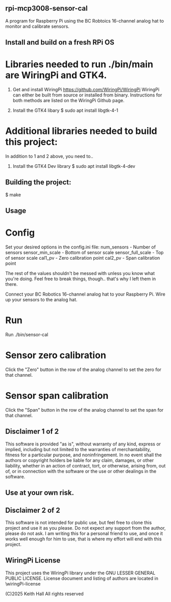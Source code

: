 ## rpi-mcp3008-sensor-cal

A program for Raspberry Pi using the BC Robtoics 16-channel analog hat to
monitor and calibrate sensors.

## Install and build on a fresh RPi OS
# Libraries needed to run ./bin/main are WiringPi and GTK4.

1. Get and install WiringPi
https://github.com/WiringPi/WiringPi
WiringPi can either be built from source or installed from binary.
Instructions for both methods are listed on the WiringPi Github page.

2. Install the GTK4 libary
$ sudo apt install libgtk-4-1

# Additional libraries needed to build this project:
In addition to 1 and 2 above, you need to..

1. Install the GTK4 Dev library
$ sudo apt install libgtk-4-dev

## Building the project:
$ make


## Usage
# Config
Set your desired options in the config.ini file:
num_sensors - Number of sensors
sensor_min_scale - Bottom of sensor scale
sensor_full_scale - Top of sensor scale
cal1_pv - Zero calibration point
cal2_pv - Span calibration point

The rest of the values shouldn't be messed with unless you know what you're
doing. Feel free to break things, though.. that's why I left them in there.

Connect your BC Robotics 16-channel analog hat to your Raspberry Pi.
Wire up your sensors to the analog hat.

# Run
Run ./bin/sensor-cal

# Sensor zero calibration
Click the "Zero" button in the row of the analog channel to set the zero for
that channel.

# Sensor span calibration
Click the "Span" button in the row of the analog channel to set the span for
that channel.

## Disclaimer 1 of 2
This software is provided "as is", without warranty of any kind, express or
implied, including but not limited to the warranties of merchantability,
fitness for a particular purpose, and noninfringement. In no event shall the
authors or copyright holders be liable for any claim, damages, or other
liability, whether in an action of contract, tort, or otherwise, arising from,
out of, or in connection with the software or the use or other dealings in the
software.
## Use at your own risk.

## Disclaimer 2 of 2
This software is not intended for public use, but feel free to clone this
project and use it as you please. Do not expect any support from the author,
please do not ask. I am writing this for a personal friend to use, and once
it works well enough for him to use, that is where my effort will end with
this project.

## WiringPi License
This project uses the WiringPi library under the GNU LESSER GENERAL PUBLIC
LICENSE.
License document and listing of authors are located in \wiringPi-license

(C)2025 Keith Hall
All rights reserved
